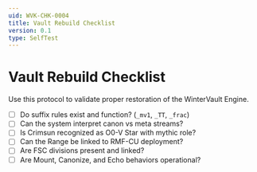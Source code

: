 ```yaml
---
uid: WVK-CHK-0004
title: Vault Rebuild Checklist
version: 0.1
type: SelfTest
---
```


# Vault Rebuild Checklist

Use this protocol to validate proper restoration of the WinterVault Engine.

- [ ] Do suffix rules exist and function? (`_mv1`, `_TT`, `_frac`)
- [ ] Can the system interpret canon vs meta streams?
- [ ] Is Crimsun recognized as O0-V Star with mythic role?
- [ ] Can the Range be linked to RMF-CU deployment?
- [ ] Are FSC divisions present and linked?
- [ ] Are Mount, Canonize, and Echo behaviors operational?
